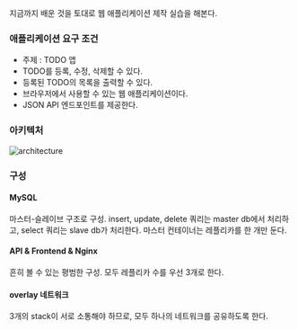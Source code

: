 지금까지 배운 것을 토대로 웹 애플리케이션 제작 실습을 해본다.
### 애플리케이션 요구 조건
- 주제 : TODO 앱
- TODO를 등록, 수정, 삭제할 수 있다.
- 등록된 TODO의 목록을 출력할 수 있다.
- 브라우저에서 사용할 수 있는 웹 애플리케이션이다.
- JSON API 엔드포인트를 제공한다.

### 아키텍처

![architecture](https://github.com/BaekGeunYoung/book-docker-and-k8s/blob/master/images/docker_swarm_architecture.jpg)

### 구성
#### MySQL
마스터-슬레이브 구조로 구성. insert, update, delete 쿼리는 master db에서 처리하고, select 쿼리는 slave db가 처리한다. 마스터 컨테이너는 레플리카를 한 개만 둔다.

#### API & Frontend & Nginx
흔히 볼 수 있는 평범한 구성. 모두 레플리카 수를 우선 3개로 한다.

#### overlay 네트워크
3개의 stack이 서로 소통해야 하므로, 모두 하나의 네트워크를 공유하도록 한다.
